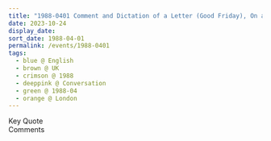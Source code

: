 ```yaml
---
title: "1988-0401 Comment and Dictation of a Letter (Good Friday), On a Film Insulting Lord Jesus Christ, Temporary Residence, London, UK"
date: 2023-10-24
display_date: 
sort_date: 1988-04-01
permalink: /events/1988-0401
tags:
  - blue @ English
  - brown @ UK
  - crimson @ 1988
  - deeppink @ Conversation
  - green @ 1988-04
  - orange @ London
---
```


<wave-list>
  <list-title color="green" width="75">Key Quote</list-title>
  <list-item color="BlanchedAlmond"  width="200"></list-item>
  <list-item color="Lavender"></list-item>
  <list-item color="BlanchedAlmond"></list-item>
</wave-list>

<br>

<wave-list>
  <list-title color="green" width="75">Comments</list-title>
  <list-item color="BlanchedAlmond"  width="200"></list-item>
  <list-item color="Lavender"></list-item>
  <list-item color="BlanchedAlmond"></list-item>
</wave-list>